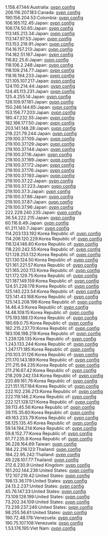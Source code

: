 1.158.47.144:Australia: [ovpn config](vpn/1_158_47_144.ovpn)  
206.116.207.183:Canada: [ovpn config](vpn/206_116_207_183.ovpn)  
190.156.204.53:Colombia: [ovpn config](vpn/190_156_204_53.ovpn)  
106.165.112.45:Japan: [ovpn config](vpn/106_165_112_45.ovpn)  
106.174.50.65:Japan: [ovpn config](vpn/106_174_50_65.ovpn)  
113.145.213.34:Japan: [ovpn config](vpn/113_145_213_34.ovpn)  
113.147.97.53:Japan: [ovpn config](vpn/113_147_97_53.ovpn)  
113.153.219.91:Japan: [ovpn config](vpn/113_153_219_91.ovpn)  
114.16.157.213:Japan: [ovpn config](vpn/114_16_157_213.ovpn)  
114.182.51.167:Japan: [ovpn config](vpn/114_182_51_167.ovpn)  
116.82.25.6:Japan: [ovpn config](vpn/116_82_25_6.ovpn)  
118.106.2.248:Japan: [ovpn config](vpn/118_106_2_248.ovpn)  
118.109.214.77:Japan: [ovpn config](vpn/118_109_214_77.ovpn)  
118.16.194.233:Japan: [ovpn config](vpn/118_16_194_233.ovpn)  
121.105.107.217:Japan: [ovpn config](vpn/121_105_107_217.ovpn)  
124.110.214.44:Japan: [ovpn config](vpn/124_110_214_44.ovpn)  
124.45.113.231:Japan: [ovpn config](vpn/124_45_113_231.ovpn)  
125.4.255.14:Japan: [ovpn config](vpn/125_4_255_14.ovpn)  
126.109.97.161:Japan: [ovpn config](vpn/126_109_97_161.ovpn)  
150.246.144.65:Japan: [ovpn config](vpn/150_246_144_65.ovpn)  
153.156.77.203:Japan: [ovpn config](vpn/153_156_77_203.ovpn)  
180.47.232.55:Japan: [ovpn config](vpn/180_47_232_55.ovpn)  
182.166.177.50:Japan: [ovpn config](vpn/182_166_177_50.ovpn)  
203.141.148.28:Japan: [ovpn config](vpn/203_141_148_28.ovpn)  
218.221.79.244:Japan: [ovpn config](vpn/218_221_79_244.ovpn)  
219.100.37.109:Japan: [ovpn config](vpn/219_100_37_109.ovpn)  
219.100.37.129:Japan: [ovpn config](vpn/219_100_37_129.ovpn)  
219.100.37.144:Japan: [ovpn config](vpn/219_100_37_144.ovpn)  
219.100.37.16:Japan: [ovpn config](vpn/219_100_37_16.ovpn)  
219.100.37.169:Japan: [ovpn config](vpn/219_100_37_169.ovpn)  
219.100.37.172:Japan: [ovpn config](vpn/219_100_37_172.ovpn)  
219.100.37.176:Japan: [ovpn config](vpn/219_100_37_176.ovpn)  
219.100.37.193:Japan: [ovpn config](vpn/219_100_37_193.ovpn)  
219.100.37.22:Japan: [ovpn config](vpn/219_100_37_22.ovpn)  
219.100.37.223:Japan: [ovpn config](vpn/219_100_37_223.ovpn)  
219.100.37.3:Japan: [ovpn config](vpn/219_100_37_3.ovpn)  
219.100.37.86:Japan: [ovpn config](vpn/219_100_37_86.ovpn)  
219.100.37.87:Japan: [ovpn config](vpn/219_100_37_87.ovpn)  
219.100.37.96:Japan: [ovpn config](vpn/219_100_37_96.ovpn)  
222.229.240.235:Japan: [ovpn config](vpn/222_229_240_235.ovpn)  
36.54.222.215:Japan: [ovpn config](vpn/36_54_222_215.ovpn)  
60.116.6.49:Japan: [ovpn config](vpn/60_116_6_49.ovpn)  
61.211.140.7:Japan: [ovpn config](vpn/61_211_140_7.ovpn)  
114.203.133.192:Korea Republic of: [ovpn config](vpn/114_203_133_192.ovpn)  
114.206.120.229:Korea Republic of: [ovpn config](vpn/114_206_120_229.ovpn)  
116.124.146.80:Korea Republic of: [ovpn config](vpn/116_124_146_80.ovpn)  
118.220.242.55:Korea Republic of: [ovpn config](vpn/118_220_242_55.ovpn)  
121.128.253.132:Korea Republic of: [ovpn config](vpn/121_128_253_132.ovpn)  
121.130.124.50:Korea Republic of: [ovpn config](vpn/121_130_124_50.ovpn)  
121.161.221.57:Korea Republic of: [ovpn config](vpn/121_161_221_57.ovpn)  
121.165.202.113:Korea Republic of: [ovpn config](vpn/121_165_202_113.ovpn)  
121.172.129.75:Korea Republic of: [ovpn config](vpn/121_172_129_75.ovpn)  
121.187.149.159:Korea Republic of: [ovpn config](vpn/121_187_149_159.ovpn)  
124.51.228.178:Korea Republic of: [ovpn config](vpn/124_51_228_178.ovpn)  
125.140.223.54:Korea Republic of: [ovpn config](vpn/125_140_223_54.ovpn)  
125.141.43.168:Korea Republic of: [ovpn config](vpn/125_141_43_168.ovpn)  
125.143.208.196:Korea Republic of: [ovpn config](vpn/125_143_208_196.ovpn)  
14.46.4.5:Korea Republic of: [ovpn config](vpn/14_46_4_5.ovpn)  
14.48.109.15:Korea Republic of: [ovpn config](vpn/14_48_109_15.ovpn)  
175.193.188.13:Korea Republic of: [ovpn config](vpn/175_193_188_13.ovpn)  
180.69.0.75:Korea Republic of: [ovpn config](vpn/180_69_0_75.ovpn)  
182.215.237.70:Korea Republic of: [ovpn config](vpn/182_215_237_70.ovpn)  
183.106.198.219:Korea Republic of: [ovpn config](vpn/183_106_198_219.ovpn)  
1.239.126.135:Korea Republic of: [ovpn config](vpn/1_239_126_135.ovpn)  
1.243.133.244:Korea Republic of: [ovpn config](vpn/1_243_133_244.ovpn)  
1.247.171.185:Korea Republic of: [ovpn config](vpn/1_247_171_185.ovpn)  
210.103.31.126:Korea Republic of: [ovpn config](vpn/210_103_31_126.ovpn)  
211.170.143.189:Korea Republic of: [ovpn config](vpn/211_170_143_189.ovpn)  
211.215.94.235:Korea Republic of: [ovpn config](vpn/211_215_94_235.ovpn)  
211.216.67.42:Korea Republic of: [ovpn config](vpn/211_216_67_42.ovpn)  
218.209.242.134:Korea Republic of: [ovpn config](vpn/218_209_242_134.ovpn)  
220.89.161.76:Korea Republic of: [ovpn config](vpn/220_89_161_76.ovpn)  
221.151.157.184:Korea Republic of: [ovpn config](vpn/221_151_157_184.ovpn)  
222.102.236.213:Korea Republic of: [ovpn config](vpn/222_102_236_213.ovpn)  
222.119.146.2:Korea Republic of: [ovpn config](vpn/222_119_146_2.ovpn)  
222.121.128.121:Korea Republic of: [ovpn config](vpn/222_121_128_121.ovpn)  
39.113.45.56:Korea Republic of: [ovpn config](vpn/39_113_45_56.ovpn)  
39.115.35.60:Korea Republic of: [ovpn config](vpn/39_115_35_60.ovpn)  
49.163.233.79:Korea Republic of: [ovpn config](vpn/49_163_233_79.ovpn)  
58.125.135.45:Korea Republic of: [ovpn config](vpn/58_125_135_45.ovpn)  
59.14.194.214:Korea Republic of: [ovpn config](vpn/59_14_194_214.ovpn)  
59.8.152.77:Korea Republic of: [ovpn config](vpn/59_8_152_77.ovpn)  
61.77.235.8:Korea Republic of: [ovpn config](vpn/61_77_235_8.ovpn)  
36.228.164.69:Taiwan: [ovpn config](vpn/36_228_164_69.ovpn)  
184.22.216.123:Thailand: [ovpn config](vpn/184_22_216_123.ovpn)  
184.22.95.242:Thailand: [ovpn config](vpn/184_22_95_242.ovpn)  
49.228.107.77:Thailand: [ovpn config](vpn/49_228_107_77.ovpn)  
212.6.230.9:United Kingdom: [ovpn config](vpn/212_6_230_9.ovpn)  
161.202.144.236:United States: [ovpn config](vpn/161_202_144_236.ovpn)  
172.107.219.42:United States: [ovpn config](vpn/172_107_219_42.ovpn)  
198.13.36.179:United States: [ovpn config](vpn/198_13_36_179.ovpn)  
24.13.2.237:United States: [ovpn config](vpn/24_13_2_237.ovpn)  
45.76.147.33:United States: [ovpn config](vpn/45_76_147_33.ovpn)  
73.109.128.199:United States: [ovpn config](vpn/73_109_128_199.ovpn)  
73.202.34.109:United States: [ovpn config](vpn/73_202_34_109.ovpn)  
73.239.237.246:United States: [ovpn config](vpn/73_239_237_246.ovpn)  
98.255.56.61:United States: [ovpn config](vpn/98_255_56_61.ovpn)  
190.72.48.176:Venezuela: [ovpn config](vpn/190_72_48_176.ovpn)  
190.75.107.108:Venezuela: [ovpn config](vpn/190_75_107_108.ovpn)  
1.53.176.195:Viet Nam: [ovpn config](vpn/1_53_176_195.ovpn)  
